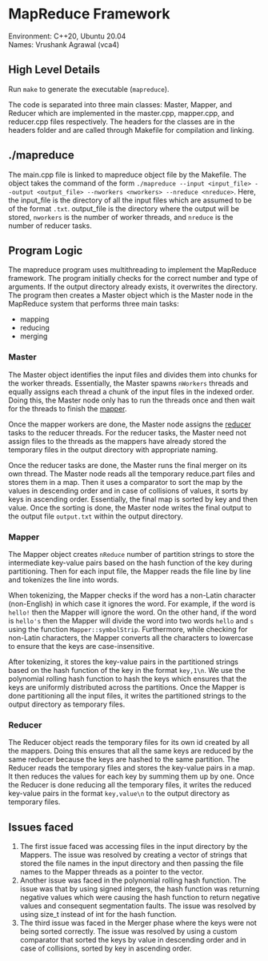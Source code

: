 # MapReduce Framework

Environment: C++20, Ubuntu 20.04<br>
Names: Vrushank Agrawal (vca4)

## High Level Details

Run ``make`` to generate the executable (`mapreduce`).

The code is separated into three main classes: Master, Mapper, and Reducer which are implemented in the master.cpp, mapper.cpp, and reducer.cpp files respectively. The headers for the classes are in the headers folder and are called through Makefile for compilation and linking.

## ./mapreduce

The main.cpp file is linked to mapreduce object file by the Makefile. The object takes the command of the form ``./mapreduce --input <input_file> --output <output_file> --nworkers <nworkers> --nreduce <nreduce>``. Here, the input_file is the directory of all the input files which are assumed to be of the format ``.txt``. output_file is the directory where the output will be stored, ``nworkers`` is the number of worker threads, and ``nreduce`` is the number of reducer tasks.

## Program Logic

The mapreduce program uses multithreading to implement the MapReduce framework. The program initially checks for the correct number and type of arguments. If the output directory already exists, it overwrites the directory. The program then creates a Master object which is the Master node in the MapReduce system that performs three main tasks:

- mapping
- reducing
- merging

### Master

The Master object identifies the input files and divides them into chunks for the worker threads. Essentially, the Master spawns ``nWorkers`` threads and equally assigns each thread a chunk of the input files in the indexed order. Doing this, the Master node only has to run the threads once and then wait for the threads to finish the [mapper](#mapper).

Once the mapper workers are done, the Master node assigns the [reducer](#reducer) tasks to the reducer threads. For the reducer tasks, the Master need not assign files to the threads as the mappers have already stored the temporary files in the output directory with appropriate naming.

Once the reducer tasks are done, the Master runs the final merger on its own thread. The Master node reads all the temporary reduce.part files and stores them in a map. Then it uses a comparator to sort the map by the values in descending order and in case of collisions of values, it sorts by keys in ascending order. Essentially, the final map is sorted by key and then value. Once the sorting is done, the Master node writes the final output to the output file ``output.txt`` within the output directory.

### Mapper

The Mapper object creates ``nReduce`` number of partition strings to store the intermediate key-value pairs based on the hash function of the key during partitioning. Then for each input file, the Mapper reads the file line by line and tokenizes the line into words.

When tokenizing, the Mapper checks if the word has a non-Latin character (non-English) in which case it ignores the word. For example, if the word is ``hello!`` then the Mapper will ignore the word. On the other hand, if the word is ``hello's`` then the Mapper will divide the word into two words ``hello`` and ``s`` using the function ``Mapper::symbolStrip``. Furthermore, while checking for non-Latin characters, the Mapper converts all the characters to lowercase to ensure that the keys are case-insensitive.

After tokenizing, it stores the key-value pairs in the partitioned strings based on the hash function of the key in the format ``key,1\n``. We use the polynomial rolling hash function to hash the keys which ensures that the keys are uniformly distributed across the partitions. Once the Mapper is done partitioning all the input files, it writes the partitioned strings to the output directory as temporary files.

### Reducer

The Reducer object reads the temporary files for its own id created by all the mappers. Doing this ensures that all the same keys are reduced by the same reducer because the keys are hashed to the same partition. The Reducer reads the temporary files and stores the key-value pairs in a map. It then reduces the values for each key by summing them up by one. Once the Reducer is done reducing all the temporary files, it writes the reduced key-value pairs in the format ``key,value\n`` to the output directory as temporary files.

## Issues faced

1. The first issue faced was accessing files in the input directory by the Mappers. The issue was resolved by creating a vector of strings that stored the file names in the input directory and then passing the file names to the Mapper threads as a pointer to the vector.
2. Another issue was faced in the polynomial rolling hash function. The issue was that by using signed integers, the hash function was returning negative values which were causing the hash function to return negative values and consequent segmentation faults. The issue was resolved by using size_t instead of int for the hash function.
3. The third issue was faced in the Merger phase where the keys were not being sorted correctly. The issue was resolved by using a custom comparator that sorted the keys by value in descending order and in case of collisions, sorted by key in ascending order.
